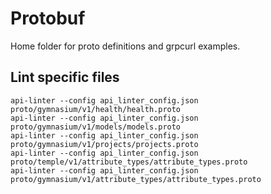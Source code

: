 # Protobuf
Home folder for proto definitions and grpcurl examples.

## Lint specific files

```
api-linter --config api_linter_config.json proto/gymnasium/v1/health/health.proto
api-linter --config api_linter_config.json proto/gymnasium/v1/models/models.proto
api-linter --config api_linter_config.json proto/gymnasium/v1/projects/projects.proto
api-linter --config api_linter_config.json proto/temple/v1/attribute_types/attribute_types.proto
api-linter --config api_linter_config.json proto/gymnasium/v1/attribute_types/attribute_types.proto
```
